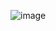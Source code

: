 ![image](https://github.com/nsinorov/SoftUniMainPath/assets/45227327/6e4008d4-f740-4d38-93f5-08c29edfb8f1)

